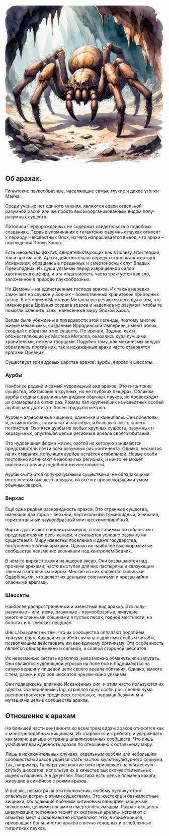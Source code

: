 ![Арах](images/arach.jpg)

## **Об арахах.**

Гигантские паукообразные, населяющие самые глухие и дикие уголки Мэйна. 

Среди учёных нет единого мнения, являются арахи отдельной разумной расой или же просто высокоорганизованным видом полу-разумных существ.

Летописи Перворождённых не содержат свидетельств о подобных созданиях. Первые упоминания о гигантских разумных пауках относят к периоду Неизвестных Эпох, из чего напрашивается вывод, что арахи – порождения Эпохи Хаоса.

Есть множество фактов, свидетельствующих как в пользу этой теории, так и против неё. Арахи действительно нередко становятся жертвой Искажения, обращаясь в преданных и смертоносных слуг Владык Преисподних. Их души уязвимы перед извращённой силой хаотического эфира, и эта податливость часто трактуется как зло, заложенное в природе паукообразных.

Но Демоны – не единственные господа арахов. Их также нередко замечают на службе у Зодчих – божественных хранителей природных основ. В летописях Мастеров Металла встречаются легенды о том, что именно раса Древних создала арахов и наделила их разумом, чтобы те помогли залечить раны, нанесённые миру Эпохой Хаоса.

Велды были убеждены в правдивости этой легенды, поэтому многие живые механизмы, созданные Иррадинской Империей, имеют облик, сходный с образом этих существ. По иронии, Зодчие, как и обожествляющие их Мастера Металла, оказались куда лучшими хранителями, нежели творцами. Подобно тому, как механизмы велдов обратились против них, так и искажённые арахи часто становятся врагами Древних.

Существует три видовых царства арахов: аурбы, вирхас и шессаты.

### **Аурбы**
Наиболее редкий и самый чудовищный вид арахов. Это гигантские существа, обитающие в крупных, но не глубоких пещерах. Обликом аурбы сходны с различными видами обычных пауков, но превосходят их размерами в сотни раз. Размах лап крупнейших из известных особей аурбов мог достигать более тридцати метров.

Аурбы – агрессивные хищники, одиночки и каннибалы. Они обоеполы, и, размножаясь, пожирают и партнёра, и большую часть своего потомства. Охотятся аурбы на любых крупных существ, разумных и неразумных, опустошая целые регионы в ареале своего обитания.

Это чудовищная форма жизни, охотой на которую занимаются представители почти всех разумных рас континента. Однако, несмотря на их старания, популяция аурбов остаётся стабильной. Новые особи постоянно возникают в необжитых регионах, и никто не может выяснить причину подобной жизнестойкости.

Аурбы считаются полу-разумными существами, не обладающими интеллектом высшего порядка, но всё же превосходящими умом обычных зверей.

### **Вирхас**
Ещё одна редкая разновидность арахов. Это странные существа, имеющие два торса – верхний, вертикальный гуманоидный, и нижний, горизонтальный паукообразный или насекомоподобный.

Вирхас достигают средних размеров, сопоставимых по габаритам с представителями расы кенари, и считаются условно разумными существами. Миру известны поселения и даже государства, построенные этими арахами. Однако их наиболее высокоразвитые сообщества неизменно возникали под контролем Зодчих.

В чём-то вирхас похожи на ящеров аксар. Они возвышаются над прочими арахами, часто выступая для них пастырями и связующим звеном с остальным миром. Многие из них являются сильными Одарёнными, что делает их ценными союзниками и чрезвычайно опасными врагами.

### **Шессаты**
Наиболее распространённый и известный вид арахов. Это полу-разумные – или, реже, разумные – паукообразные, живущие многочисленными общинами в густых лесах, горной местности, на болотах и в глубоких пещерах. 

Шессаты известны тем, что их сообщества обладают подобием «разума роя». Каждая из особей связана с другими особым чутьём, позволяющим действовать им как единому организму. Эта особенность является одновременно и сильной, и слабой стороной шессатов.

Их невозможно застать врасплох, невозможно обмануть или запугать. Они являются чудовищной угрозой на поле боя и поднимаются на самую вершину пищевой цепи своего ареала обитания. Однако, вместе с тем, разум и дух роя шессатов чрезвычайно уязвимы.

Они подвержены влиянию Искажённых сил, и этим часто пользуются их адепты. Осквернённый Дар, отравляя одну особь роя, словно чума распространяется среди всех остальных, поражая безумием и мутациями целые сообщества арахов.

## **Отношение к арахам**

На большей части континента ко всем трём видам арахов относятся как к монстроподобным хищникам. Их стараются истреблять и удерживать как можно дальше от границ цивилизованных сообществ. Что лишь усиливает враждебность арахов по отношению к остальному миру.

Лишь в исключительных случаях, отдельным особям или небольшим сообществам арахов удаётся стать частью мультикультурного социума. Так, например, Таллард уже многие века привлекает на княжескую службу шессатов, используя их в качестве высокочувствительных ищеек и палачей. А в джунглях Локсгара есть целые племена кахага, живущие в симбиозе с роями арахов.

И всё же, несмотря на эти исключения, любому путнику стоит опасаться встреч с этими существами. Это жестокие и безжалостные хищники, обладающие прочным хитиновым панцирем, мощными челюстями, цепкими лапами и смертоносным ядом. Разрастающиеся цивилизации постоянно теснят их охотничьи ареалы, изгоняют с обжитых мест и повсеместно истребляют. Что, в конце концов, превращает большинство арахов в вечно голодных и озлобленных гигантских пауков.
